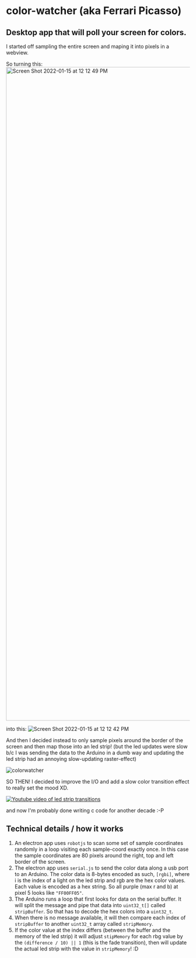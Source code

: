 # color-watcher (aka Ferrari Picasso)

## Desktop app that will poll your screen for colors.

I started off sampling the entire screen and maping it into pixels in a webview.

So turning this:
<img width="1787" alt="Screen Shot 2022-01-15 at 12 12 49 PM" src="https://user-images.githubusercontent.com/2433091/149634937-719da7e3-359e-4a7a-93e1-aac7e63f48d7.png">

into this:
![Screen Shot 2022-01-15 at 12 12 42 PM](https://user-images.githubusercontent.com/2433091/149634944-d5845bd8-c080-4eb4-84ff-3a13bfdaedbf.png)

And then I decided instead to only sample pixels around the border of the screen and then map those into an led strip! (but the led updates were slow b/c I was sending the data to the Arduino in a dumb way and updating the led strip had an annoying slow-updating raster-effect)

![colorwatcher](https://user-images.githubusercontent.com/2433091/149700996-3b285906-9d0f-4578-87a6-166ddb252196.jpg)

SO THEN! I decided to improve the I/O and add a slow color transition effect to really set the mood XD.

[![Youtube video of led strip transitions](http://img.youtube.com/vi/XLQfzb2OnuU/0.jpg)](http://www.youtube.com/watch?v=XLQfzb2OnuU "Color fade ambient lighting")

and now I'm probably done writing c code for another decade :-P


## Technical details / how it works
1) An electron app uses `robotjs` to scan some set of sample coordinates randomly in a loop visiting each sample-coord exactly once. In this case the sample coordinates are 80 pixels around the right, top and left border of the screen.
2) The electron app uses `serial.js` to send the color data along a usb port to an Arduino. The color data is 8-bytes encoded as such, `[rgbi]`, where i is the index of a light on the led strip and rgb are the hex color values. Each value is encoded as a hex string. So all purple (max r and b) at pixel 5 looks like `"FF00FF05"`.
3) The Arduino runs a loop that first looks for data on the serial buffer. It will split the message and pipe that data into `uint32_t[]` called `stripBuffer`. So that has to decode the hex colors into a `uint32_t`. 
4) When there is no message available, it will then compare each index of `stripBuffer` to another `uint32_t` array called `stripMemory`. 
5) If the color value at the index differs (between the buffer and the memory of the led strip) it will adjust `stipMemory` for each rbg value by the `(difference / 10) || 1` (this is the fade transition), then will update the actual led strip with the value in `stripMemory`! :D
